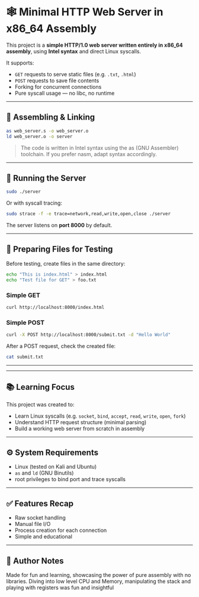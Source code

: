 # 🕸️ Minimal HTTP Web Server in x86_64 Assembly

This project is a **simple HTTP/1.0 web server written entirely in x86_64 assembly**, using **Intel syntax** and direct Linux syscalls.

It supports:

- `GET` requests to serve static files (e.g. `.txt`, `.html`)
- `POST` requests to save file contents
- Forking for concurrent connections
- Pure syscall usage — no libc, no runtime

---

## 🔧 Assembling & Linking

```bash
as web_server.s -o web_server.o
ld web_server.o -o server
```

> The code is written in Intel syntax using the as (GNU Assembler) toolchain. If you prefer nasm, adapt syntax accordingly.

---

## 🚀 Running the Server

```bash
sudo ./server
```

Or with syscall tracing:

```bash
sudo strace -f -e trace=network,read,write,open,close ./server
```

The server listens on **port 8000** by default.

---

## 📁 Preparing Files for Testing

Before testing, create files in the same directory:

```bash
echo "This is index.html" > index.html
echo "Test file for GET" > foo.txt
```

### Simple GET

```bash
curl http://localhost:8000/index.html
```

### Simple POST

```bash
curl -X POST http://localhost:8000/submit.txt -d "Hello World"
```

After a POST request, check the created file:

```bash
cat submit.txt
```

---

---

## 📚 Learning Focus

This project was created to:

- Learn Linux syscalls (e.g. `socket`, `bind`, `accept`, `read`, `write`, `open`, `fork`)
- Understand HTTP request structure (minimal parsing)
- Build a working web server from scratch in assembly

---

## ⚙️ System Requirements

- Linux (tested on Kali and Ubuntu)
- `as` and `ld` (GNU Binutils)
- root privileges to bind port and trace syscalls

---

## ✅ Features Recap

- Raw socket handling
- Manual file I/O
- Process creation for each connection
- Simple and educational

---

## 🧠 Author Notes

Made for fun and learning, showcasing the power of pure assembly with no libraries. Diving into low level CPU and Memory, manipulating the stack and playing with registers was fun and insightful